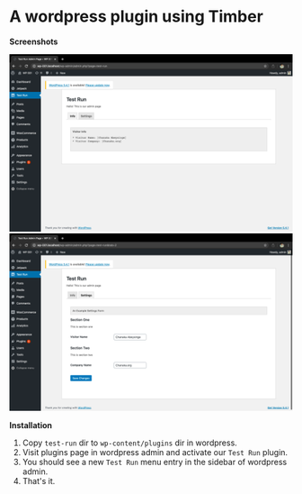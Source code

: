 # A wordpress plugin using Timber

**Screenshots**

![Info Tab](screenshots/tab-info.png?raw=true "Info Tab")
![Settings Tab](screenshots/tab-settings.png?raw=true "Settings Tab")


**Installation**

1. Copy `test-run` dir to `wp-content/plugins` dir in wordpress.
2. Visit plugins page in wordpress admin and activate our `Test Run` plugin.
3. You should see a new `Test Run` menu entry in the sidebar of wordpress admin.
4. That's it.
